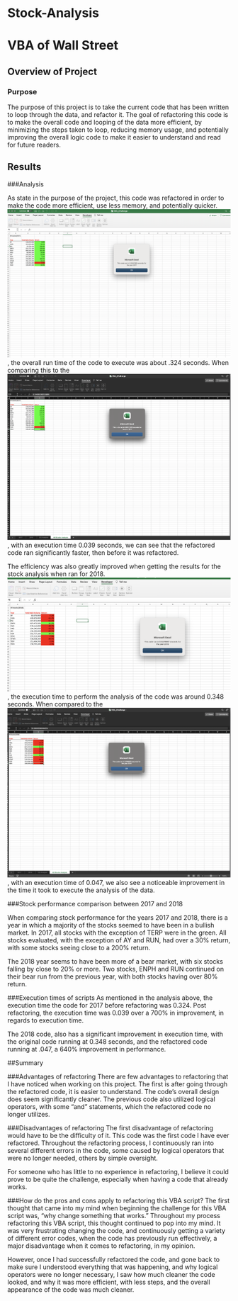 # Stock-Analysis
# VBA of Wall Street

## Overview of Project

### Purpose

The purpose of this project is to take the current code that has been written to loop through the data, and refactor it. The goal of refactoring this code is to make the overall code and looping of the data more efficient, by minimizing the steps taken to loop, reducing memory usage, and potentially improving the overall logic code to make it easier to understand and read for future readers. 

## Results

###Analysis

As state in the purpose of the project, this code was refactored in order to make the code more efficient, use less memory, and potentially quicker. ![As can be seen in the pop-message for the original 2017 code](VBA_Challenge_2017_originalcode.png), the overall run time of the code to execute was about .324 seconds. When comparing this to the ![2017 refactored code](VBA_Challenge_2017.png), with an execution time 0.039 seconds, we can see that the refactored code ran significantly faster, then before it was refactored.

 The efficiency was also greatly improved when getting the results for the stock analysis when ran for 2018. ![As can be seen in the pop-message for the original 2018 code](VBA_Challenge_2018_originalcode.png), the execution time to perform the analysis of the code was around 0.348 seconds. When compared to the 
![2018 refactored code](VBA_Challenge_2018.png), with an execution time of 0.047, we also see a noticeable improvement in the time it took to execute the analysis of the data. 

###Stock performance comparison between 2017 and 2018

When comparing stock performance for the years 2017 and 2018, there is a year in which a majority of the stocks seemed to have been in a bullish market. In 2017, all stocks with the exception of TERP were in the green. All stocks evaluated, with the exception of AY and RUN, had over a 30% return, with some stocks seeing close to a 200% return.

The 2018 year seems to have been more of a bear market, with six stocks falling by close to 20% or more. Two stocks, ENPH and RUN continued on their bear run from the previous year, with both stocks having over 80% return.

###Execution times of scripts
As mentioned in the analysis above, the execution time the code for 2017 before refactoring was 0.324. Post refactoring, the execution time was 0.039 over a 700% in improvement, in regards to execution time.

The 2018 code, also has a significant improvement in execution time, with the original code running at 0.348 seconds, and the refactored code running at .047, a 640% improvement in performance. 

##Summary

###Advantages of refactoring
There are few advantages to refactoring that I have noticed when working on this project. The first is after going through the refactored code, it is easier to understand. The code’s overall design does seem significantly cleaner. The previous code also utilized logical operators, with some “and” statements, which the refactored code no longer utilizes. 

###Disadvantages of refactoring
The first disadvantage of refactoring would have to be the difficulty of it. This code was the first code I have ever refactored. Throughout the refactoring process, I continuously ran into several different errors in the code, some caused by logical operators that were no longer needed, others by simple oversight. 

For someone who has little to no experience in refactoring, I believe it could prove to be quite the challenge, especially when having a code that already works.


###How do the pros and cons apply to refactoring this VBA script?
The first thought that came into my mind when beginning the challenge for this VBA script was, “why change something that works.” Throughout my process refactoring this VBA script, this thought continued to pop into my mind. It was very frustrating changing the code, and continuously getting a variety of different error codes, when the code has previously run effectively, a major disadvantage when it comes to refactoring, in my opinion.

However, once I had successfully refactored the code, and gone back to make sure I understood everything that was happening, and why logical operators were no longer necessary, I saw how much cleaner the code looked, and why it was more efficient, with less steps, and the overall appearance of the code was much cleaner.


